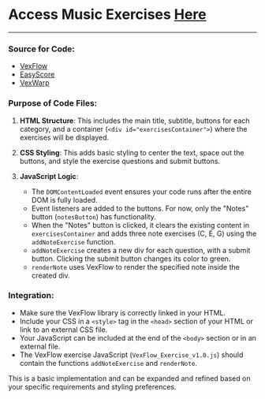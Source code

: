# Access Music Exercises [Here](https://robert-z-lehr.github.io/Music-Education/)
---
### Source for Code:
- [VexFlow](https://www.vexflow.com/)
- [EasyScore](https://github.com/0xfe/vexflow/wiki/Using-EasyScore)
- [VexWarp](https://github.com/0xfe/vexwarp)

### Purpose of Code Files:

1. **HTML Structure**: This includes the main title, subtitle, buttons for each category, and a container (`<div id="exercisesContainer">`) where the exercises will be displayed.

2. **CSS Styling**: This adds basic styling to center the text, space out the buttons, and style the exercise questions and submit buttons.

3. **JavaScript Logic**:
   - The `DOMContentLoaded` event ensures your code runs after the entire DOM is fully loaded.
   - Event listeners are added to the buttons. For now, only the "Notes" button (`notesButton`) has functionality.
   - When the "Notes" button is clicked, it clears the existing content in `exercisesContainer` and adds three note exercises (C, E, G) using the `addNoteExercise` function.
   - `addNoteExercise` creates a new div for each question, with a submit button. Clicking the submit button changes its color to green.
   - `renderNote` uses VexFlow to render the specified note inside the created div.

### Integration:

- Make sure the VexFlow library is correctly linked in your HTML.
- Include your CSS in a `<style>` tag in the `<head>` section of your HTML or link to an external CSS file.
- Your JavaScript can be included at the end of the `<body>` section or in an external file.
- The VexFlow exercise JavaScript (`VexFlow_Exercise_v1.0.js`) should contain the functions `addNoteExercise` and `renderNote`.

This is a basic implementation and can be expanded and refined based on your specific requirements and styling preferences.

